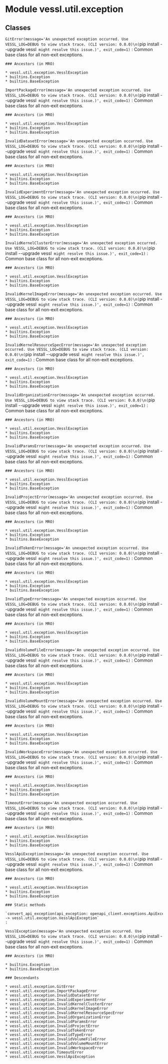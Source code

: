 Module vessl.util.exception
===========================

Classes
-------

`GitError(message='An unexpected exception occurred. Use VESSL_LOG=DEBUG to view stack trace. (CLI version: 0.0.0)\n(`pip install --upgrade vessl` might resolve this issue.)', exit_code=1)`
:   Common base class for all non-exit exceptions.

    ### Ancestors (in MRO)

    * vessl.util.exception.VesslException
    * builtins.Exception
    * builtins.BaseException

`ImportPackageError(message='An unexpected exception occurred. Use VESSL_LOG=DEBUG to view stack trace. (CLI version: 0.0.0)\n(`pip install --upgrade vessl` might resolve this issue.)', exit_code=1)`
:   Common base class for all non-exit exceptions.

    ### Ancestors (in MRO)

    * vessl.util.exception.VesslException
    * builtins.Exception
    * builtins.BaseException

`InvalidDatasetError(message='An unexpected exception occurred. Use VESSL_LOG=DEBUG to view stack trace. (CLI version: 0.0.0)\n(`pip install --upgrade vessl` might resolve this issue.)', exit_code=1)`
:   Common base class for all non-exit exceptions.

    ### Ancestors (in MRO)

    * vessl.util.exception.VesslException
    * builtins.Exception
    * builtins.BaseException

`InvalidExperimentError(message='An unexpected exception occurred. Use VESSL_LOG=DEBUG to view stack trace. (CLI version: 0.0.0)\n(`pip install --upgrade vessl` might resolve this issue.)', exit_code=1)`
:   Common base class for all non-exit exceptions.

    ### Ancestors (in MRO)

    * vessl.util.exception.VesslException
    * builtins.Exception
    * builtins.BaseException

`InvalidKernelClusterError(message='An unexpected exception occurred. Use VESSL_LOG=DEBUG to view stack trace. (CLI version: 0.0.0)\n(`pip install --upgrade vessl` might resolve this issue.)', exit_code=1)`
:   Common base class for all non-exit exceptions.

    ### Ancestors (in MRO)

    * vessl.util.exception.VesslException
    * builtins.Exception
    * builtins.BaseException

`InvalidKernelImageError(message='An unexpected exception occurred. Use VESSL_LOG=DEBUG to view stack trace. (CLI version: 0.0.0)\n(`pip install --upgrade vessl` might resolve this issue.)', exit_code=1)`
:   Common base class for all non-exit exceptions.

    ### Ancestors (in MRO)

    * vessl.util.exception.VesslException
    * builtins.Exception
    * builtins.BaseException

`InvalidKernelResourceSpecError(message='An unexpected exception occurred. Use VESSL_LOG=DEBUG to view stack trace. (CLI version: 0.0.0)\n(`pip install --upgrade vessl` might resolve this issue.)', exit_code=1)`
:   Common base class for all non-exit exceptions.

    ### Ancestors (in MRO)

    * vessl.util.exception.VesslException
    * builtins.Exception
    * builtins.BaseException

`InvalidOrganizationError(message='An unexpected exception occurred. Use VESSL_LOG=DEBUG to view stack trace. (CLI version: 0.0.0)\n(`pip install --upgrade vessl` might resolve this issue.)', exit_code=1)`
:   Common base class for all non-exit exceptions.

    ### Ancestors (in MRO)

    * vessl.util.exception.VesslException
    * builtins.Exception
    * builtins.BaseException

`InvalidParamsError(message='An unexpected exception occurred. Use VESSL_LOG=DEBUG to view stack trace. (CLI version: 0.0.0)\n(`pip install --upgrade vessl` might resolve this issue.)', exit_code=1)`
:   Common base class for all non-exit exceptions.

    ### Ancestors (in MRO)

    * vessl.util.exception.VesslException
    * builtins.Exception
    * builtins.BaseException

`InvalidProjectError(message='An unexpected exception occurred. Use VESSL_LOG=DEBUG to view stack trace. (CLI version: 0.0.0)\n(`pip install --upgrade vessl` might resolve this issue.)', exit_code=1)`
:   Common base class for all non-exit exceptions.

    ### Ancestors (in MRO)

    * vessl.util.exception.VesslException
    * builtins.Exception
    * builtins.BaseException

`InvalidTokenError(message='An unexpected exception occurred. Use VESSL_LOG=DEBUG to view stack trace. (CLI version: 0.0.0)\n(`pip install --upgrade vessl` might resolve this issue.)', exit_code=1)`
:   Common base class for all non-exit exceptions.

    ### Ancestors (in MRO)

    * vessl.util.exception.VesslException
    * builtins.Exception
    * builtins.BaseException

`InvalidTypeError(message='An unexpected exception occurred. Use VESSL_LOG=DEBUG to view stack trace. (CLI version: 0.0.0)\n(`pip install --upgrade vessl` might resolve this issue.)', exit_code=1)`
:   Common base class for all non-exit exceptions.

    ### Ancestors (in MRO)

    * vessl.util.exception.VesslException
    * builtins.Exception
    * builtins.BaseException

`InvalidVolumeFileError(message='An unexpected exception occurred. Use VESSL_LOG=DEBUG to view stack trace. (CLI version: 0.0.0)\n(`pip install --upgrade vessl` might resolve this issue.)', exit_code=1)`
:   Common base class for all non-exit exceptions.

    ### Ancestors (in MRO)

    * vessl.util.exception.VesslException
    * builtins.Exception
    * builtins.BaseException

`InvalidVolumeMountError(message='An unexpected exception occurred. Use VESSL_LOG=DEBUG to view stack trace. (CLI version: 0.0.0)\n(`pip install --upgrade vessl` might resolve this issue.)', exit_code=1)`
:   Common base class for all non-exit exceptions.

    ### Ancestors (in MRO)

    * vessl.util.exception.VesslException
    * builtins.Exception
    * builtins.BaseException

`InvalidWorkspaceError(message='An unexpected exception occurred. Use VESSL_LOG=DEBUG to view stack trace. (CLI version: 0.0.0)\n(`pip install --upgrade vessl` might resolve this issue.)', exit_code=1)`
:   Common base class for all non-exit exceptions.

    ### Ancestors (in MRO)

    * vessl.util.exception.VesslException
    * builtins.Exception
    * builtins.BaseException

`TimeoutError(message='An unexpected exception occurred. Use VESSL_LOG=DEBUG to view stack trace. (CLI version: 0.0.0)\n(`pip install --upgrade vessl` might resolve this issue.)', exit_code=1)`
:   Common base class for all non-exit exceptions.

    ### Ancestors (in MRO)

    * vessl.util.exception.VesslException
    * builtins.Exception
    * builtins.BaseException

`VesslApiException(message='An unexpected exception occurred. Use VESSL_LOG=DEBUG to view stack trace. (CLI version: 0.0.0)\n(`pip install --upgrade vessl` might resolve this issue.)', exit_code=1)`
:   Common base class for all non-exit exceptions.

    ### Ancestors (in MRO)

    * vessl.util.exception.VesslException
    * builtins.Exception
    * builtins.BaseException

    ### Static methods

    `convert_api_exception(api_exception: openapi_client.exceptions.ApiException) ‑> vessl.util.exception.VesslApiException`
    :

`VesslException(message='An unexpected exception occurred. Use VESSL_LOG=DEBUG to view stack trace. (CLI version: 0.0.0)\n(`pip install --upgrade vessl` might resolve this issue.)', exit_code=1)`
:   Common base class for all non-exit exceptions.

    ### Ancestors (in MRO)

    * builtins.Exception
    * builtins.BaseException

    ### Descendants

    * vessl.util.exception.GitError
    * vessl.util.exception.ImportPackageError
    * vessl.util.exception.InvalidDatasetError
    * vessl.util.exception.InvalidExperimentError
    * vessl.util.exception.InvalidKernelClusterError
    * vessl.util.exception.InvalidKernelImageError
    * vessl.util.exception.InvalidKernelResourceSpecError
    * vessl.util.exception.InvalidOrganizationError
    * vessl.util.exception.InvalidParamsError
    * vessl.util.exception.InvalidProjectError
    * vessl.util.exception.InvalidTokenError
    * vessl.util.exception.InvalidTypeError
    * vessl.util.exception.InvalidVolumeFileError
    * vessl.util.exception.InvalidVolumeMountError
    * vessl.util.exception.InvalidWorkspaceError
    * vessl.util.exception.TimeoutError
    * vessl.util.exception.VesslApiException